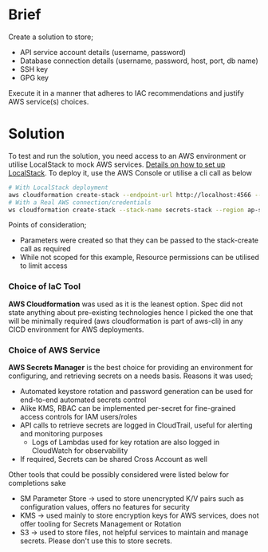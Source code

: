 # Brief

Create a solution to store;
- API service account details (username, password)
- Database connection details (username, password, host, port, db name)
- SSH key
- GPG key

Execute it in a manner that adheres to IAC recommendations and justify AWS service(s) choices.

# Solution
To test and run the solution, you need access to an AWS environment or utilise LocalStack to mock AWS services. [Details on how to set up LocalStack](https://hub.docker.com/r/localstack/localstack/).
To deploy it, use the AWS Console or utilise a cli call as below
```bash
# With LocalStack deployment
aws cloudformation create-stack --endpoint-url http://localhost:4566 --stack-name secrets-stack --region ap-southeast-2 --template-body file://secrets-stack.yaml
# With a Real AWS connection/credentials
ws cloudformation create-stack --stack-name secrets-stack --region ap-southeast-2 --template-body file://secrets-stack.yaml
```
Points of consideration;
- Parameters were created so that they can be passed to the stack-create call as required
- While not scoped for this example, Resource permissions can be utilised to limit access

### Choice of IaC Tool
**AWS Cloudformation** was used as it is the leanest option. Spec did not state anything about pre-existing technologies hence I picked the one that will be minimally required (aws cloudformation is part of aws-cli) in any CICD environment for AWS deployments.


### Choice of AWS Service
**AWS Secrets Manager** is the best choice for providing an environment for configuring, and retrieving secrets on a needs basis. Reasons it was used;

- Automated keystore rotation and password generation can be used for end-to-end automated secrets control
- Alike KMS, RBAC can be implemented per-secret for fine-grained access controls for IAM users/roles
- API calls to retrieve secrets are logged in CloudTrail, useful for alerting and monitoring purposes
    - Logs of Lambdas used for key rotation are also logged in CloudWatch for observability
- If required, Secrets can be shared Cross Account as well

Other tools that could be possibly considered were listed below for completions sake
- SM Parameter Store -> used to store unencrypted K/V pairs such as configuration values, offers no features for security
- KMS -> used mainly to store encryption keys for AWS services, does not offer tooling for Secrets Management or Rotation
- S3 -> used to store files, not helpful services to maintain and manage secrets. Please don't use this to store secrets.